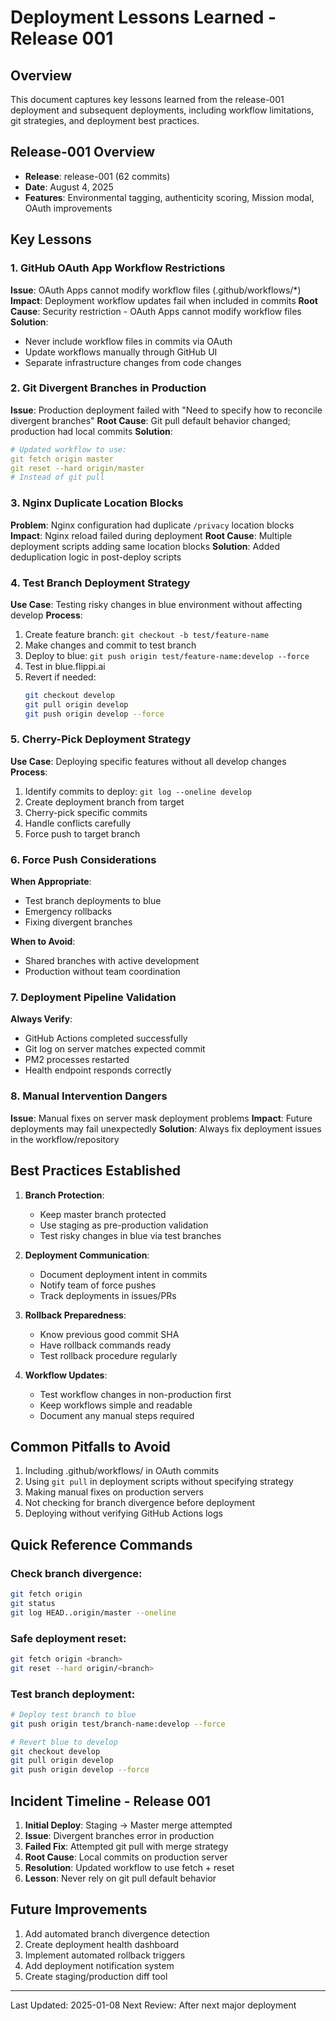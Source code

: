 # Deployment Lessons Learned - Release 001

## Overview
This document captures key lessons learned from the release-001 deployment and subsequent deployments, including workflow limitations, git strategies, and deployment best practices.

## Release-001 Overview
- **Release**: release-001 (62 commits)
- **Date**: August 4, 2025
- **Features**: Environmental tagging, authenticity scoring, Mission modal, OAuth improvements

## Key Lessons

### 1. GitHub OAuth App Workflow Restrictions
**Issue**: OAuth Apps cannot modify workflow files (.github/workflows/*)
**Impact**: Deployment workflow updates fail when included in commits
**Root Cause**: Security restriction - OAuth Apps cannot modify workflow files
**Solution**: 
- Never include workflow files in commits via OAuth
- Update workflows manually through GitHub UI
- Separate infrastructure changes from code changes

### 2. Git Divergent Branches in Production
**Issue**: Production deployment failed with "Need to specify how to reconcile divergent branches"
**Root Cause**: Git pull default behavior changed; production had local commits
**Solution**:
```yaml
# Updated workflow to use:
git fetch origin master
git reset --hard origin/master
# Instead of git pull
```

### 3. Nginx Duplicate Location Blocks
**Problem**: Nginx configuration had duplicate `/privacy` location blocks
**Impact**: Nginx reload failed during deployment
**Root Cause**: Multiple deployment scripts adding same location blocks
**Solution**: Added deduplication logic in post-deploy scripts

### 4. Test Branch Deployment Strategy
**Use Case**: Testing risky changes in blue environment without affecting develop
**Process**:
1. Create feature branch: `git checkout -b test/feature-name`
2. Make changes and commit to test branch
3. Deploy to blue: `git push origin test/feature-name:develop --force`
4. Test in blue.flippi.ai
5. Revert if needed: 
   ```bash
   git checkout develop
   git pull origin develop
   git push origin develop --force
   ```

### 5. Cherry-Pick Deployment Strategy
**Use Case**: Deploying specific features without all develop changes
**Process**:
1. Identify commits to deploy: `git log --oneline develop`
2. Create deployment branch from target
3. Cherry-pick specific commits
4. Handle conflicts carefully
5. Force push to target branch

### 6. Force Push Considerations
**When Appropriate**:
- Test branch deployments to blue
- Emergency rollbacks
- Fixing divergent branches

**When to Avoid**:
- Shared branches with active development
- Production without team coordination

### 7. Deployment Pipeline Validation
**Always Verify**:
- GitHub Actions completed successfully
- Git log on server matches expected commit
- PM2 processes restarted
- Health endpoint responds correctly

### 8. Manual Intervention Dangers
**Issue**: Manual fixes on server mask deployment problems
**Impact**: Future deployments may fail unexpectedly
**Solution**: Always fix deployment issues in the workflow/repository

## Best Practices Established

1. **Branch Protection**:
   - Keep master branch protected
   - Use staging as pre-production validation
   - Test risky changes in blue via test branches

2. **Deployment Communication**:
   - Document deployment intent in commits
   - Notify team of force pushes
   - Track deployments in issues/PRs

3. **Rollback Preparedness**:
   - Know previous good commit SHA
   - Have rollback commands ready
   - Test rollback procedure regularly

4. **Workflow Updates**:
   - Test workflow changes in non-production first
   - Keep workflows simple and readable
   - Document any manual steps required

## Common Pitfalls to Avoid

1. Including .github/workflows/ in OAuth commits
2. Using `git pull` in deployment scripts without specifying strategy
3. Making manual fixes on production servers
4. Not checking for branch divergence before deployment
5. Deploying without verifying GitHub Actions logs

## Quick Reference Commands

### Check branch divergence:
```bash
git fetch origin
git status
git log HEAD..origin/master --oneline
```

### Safe deployment reset:
```bash
git fetch origin <branch>
git reset --hard origin/<branch>
```

### Test branch deployment:
```bash
# Deploy test branch to blue
git push origin test/branch-name:develop --force

# Revert blue to develop
git checkout develop
git pull origin develop
git push origin develop --force
```

## Incident Timeline - Release 001

1. **Initial Deploy**: Staging → Master merge attempted
2. **Issue**: Divergent branches error in production
3. **Failed Fix**: Attempted git pull with merge strategy
4. **Root Cause**: Local commits on production server
5. **Resolution**: Updated workflow to use fetch + reset
6. **Lesson**: Never rely on git pull default behavior

## Future Improvements

1. Add automated branch divergence detection
2. Create deployment health dashboard
3. Implement automated rollback triggers
4. Add deployment notification system
5. Create staging/production diff tool

---

Last Updated: 2025-01-08
Next Review: After next major deployment
